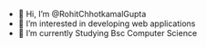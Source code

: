 - 👋 Hi, I’m @RohitChhotkamalGupta
- 👀 I’m interested in developing web applications
- 🌱 I’m currently Studying Bsc Computer Science

<!---
RohitChhotkamalGupta/RohitChhotkamalGupta is a ✨ special ✨ repository because its `README.md` (this file) appears on your GitHub profile.
You can click the Preview link to take a look at your changes.
--->
